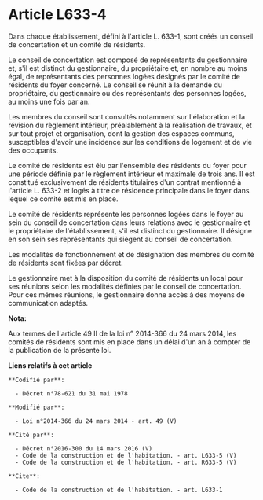 # Article L633-4

Dans chaque établissement, défini à l'article L. 633-1, sont créés un conseil de concertation et un comité de résidents. 

Le conseil de concertation est composé de représentants du gestionnaire et, s'il est distinct du gestionnaire, du
propriétaire et, en nombre au moins égal, de représentants des personnes logées désignés par le comité de résidents du foyer
concerné. Le conseil se réunit à la demande du propriétaire, du gestionnaire ou des représentants des personnes logées, au
moins une fois par an. 

Les membres du conseil sont consultés notamment sur l'élaboration et la révision du règlement intérieur, préalablement à la
réalisation de travaux, et sur tout projet et organisation, dont la gestion des espaces communs, susceptibles d'avoir une
incidence sur les conditions de logement et de vie des occupants. 

Le comité de résidents est élu par l'ensemble des résidents du foyer pour une période définie par le règlement intérieur et
maximale de trois ans. Il est constitué exclusivement de résidents titulaires d'un contrat mentionné à l'article L. 633-2 et
logés à titre de résidence principale dans le foyer dans lequel ce comité est mis en place. 

Le comité de résidents représente les personnes logées dans le foyer au sein du conseil de concertation dans leurs relations
avec le gestionnaire et le propriétaire de l'établissement, s'il est distinct du gestionnaire. Il désigne en son sein ses
représentants qui siègent au conseil de concertation. 

Les modalités de fonctionnement et de désignation des membres du comité de résidents sont fixées par décret. 

Le gestionnaire met à la disposition du comité de résidents un local pour ses réunions selon les modalités définies par le
conseil de concertation. Pour ces mêmes réunions, le gestionnaire donne accès à des moyens de communication adaptés.

**Nota:**

Aux termes de l'article 49 II de la loi n° 2014-366 du 24 mars 2014, les comités de résidents sont mis en place dans un délai
d'un an à compter de la publication de la présente loi.

**Liens relatifs à cet article**

	**Codifié par**:

	  - Décret n°78-621 du 31 mai 1978

	**Modifié par**:

	  - Loi n°2014-366 du 24 mars 2014 - art. 49 (V)

	**Cité par**:

	  - Décret n°2016-300 du 14 mars 2016 (V)
	  - Code de la construction et de l'habitation. - art. L633-5 (V)
	  - Code de la construction et de l'habitation. - art. R633-5 (V)

	**Cite**:

	  - Code de la construction et de l'habitation. - art. L633-1
